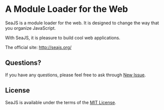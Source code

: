 A Module Loader for the Web
===

SeaJS is a module loader for the web. It is designed to change the way that you
organize JavaScript. 

With SeaJS, it is pleasure to build cool web applications.

The official site: <http://seajs.org/>


## Questions?

If you have any questions, please feel free to ask through [New Issue](https://github.com/seajs/seajs/issues/new).


## License

SeaJS is available under the terms of the [MIT License](http://seajs.org/LICENSE.md).

